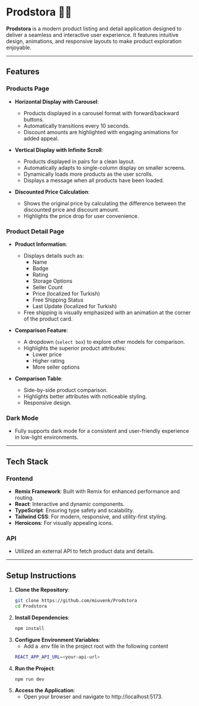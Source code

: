 # **Prodstora** 📱💡  
**Prodstora** is a modern product listing and detail application designed to deliver a seamless and interactive user experience. It features intuitive design, animations, and responsive layouts to make product exploration enjoyable.  

---

## **Features**  

### **Products Page**  
- **Horizontal Display with Carousel**:  
  - Products displayed in a carousel format with forward/backward buttons.  
  - Automatically transitions every 10 seconds.  
  - Discount amounts are highlighted with engaging animations for added appeal.  

- **Vertical Display with Infinite Scroll**:  
  - Products displayed in pairs for a clean layout.  
  - Automatically adapts to single-column display on smaller screens.  
  - Dynamically loads more products as the user scrolls.  
  - Displays a message when all products have been loaded.  

- **Discounted Price Calculation**:  
  - Shows the original price by calculating the difference between the discounted price and discount amount.  
  - Highlights the price drop for user convenience.  

### **Product Detail Page**  
- **Product Information**:  
  - Displays details such as:  
    - Name  
    - Badge  
    - Rating  
    - Storage Options  
    - Seller Count  
    - Price (localized for Turkish)
    - Free Shipping Status  
    - Last Update (localized for Turkish)  
  - Free shipping is visually emphasized with an animation at the corner of the product card.  

- **Comparison Feature**:  
  - A dropdown (`select box`) to explore other models for comparison.  
  - Highlights the superior product attributes:  
    - Lower price  
    - Higher rating  
    - More seller options  

- **Comparison Table**:  
  - Side-by-side product comparison.  
  - Highlights better attributes with noticeable styling.  
  - Responsive design.

### **Dark Mode**  
- Fully supports dark mode for a consistent and user-friendly experience in low-light environments.  

---

## **Tech Stack**  

### **Frontend**  
- **Remix Framework**: Built with Remix for enhanced performance and routing.  
- **React**: Interactive and dynamic components.  
- **TypeScript**: Ensuring type safety and scalability.  
- **Tailwind CSS**: For modern, responsive, and utility-first styling.  
- **Heroicons**: For visually appealing icons.  

### **API**  
- Utilized an external API to fetch product data and details.  

---

## **Setup Instructions**  

1. **Clone the Repository**:  
   ```bash
   git clone https://github.com/miuvenk/Prodstora
   cd Prodstora

2. **Install Dependencies**:
   ```bash
   npm install

3. **Configure Environment Variables**:
     - Add a .env file in the project root with the following content
   ```bash
   REACT_APP_API_URL=<your-api-url>

4. **Run the Project**:
   ```bash
   npm run dev

5. **Access the Application**:
    - Open your browser and navigate to http://localhost:5173.